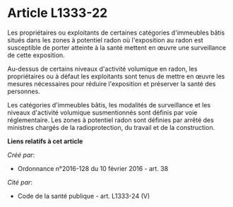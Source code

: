 # Article L1333-22

Les propriétaires ou exploitants de certaines catégories d'immeubles bâtis situés dans les zones à potentiel radon où
l'exposition au radon est susceptible de porter atteinte à la santé mettent en œuvre une surveillance de cette exposition. 

Au-dessus de certains niveaux d'activité volumique en radon, les propriétaires ou à défaut les exploitants sont tenus de
mettre en œuvre les mesures nécessaires pour réduire l'exposition et préserver la santé des personnes. 

Les catégories d'immeubles bâtis, les modalités de surveillance et les niveaux d'activité volumique susmentionnés sont
définis par voie réglementaire. Les zones à potentiel radon sont définies par arrêté des ministres chargés de la
radioprotection, du travail et de la construction.

**Liens relatifs à cet article**

_Créé par_:

  - Ordonnance n°2016-128 du 10 février 2016 - art. 38

_Cité par_:

  - Code de la santé publique - art. L1333-24 (V)
